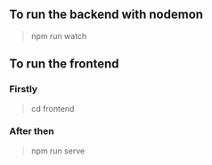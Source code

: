 ## To run the backend with nodemon
> npm run watch
## To run the frontend
### Firstly
> cd frontend
### After then
> npm run serve
